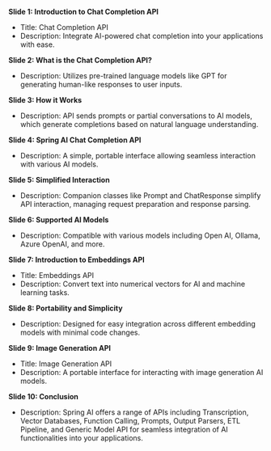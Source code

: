 
**Slide 1: Introduction to Chat Completion API**

- Title: Chat Completion API
- Description: Integrate AI-powered chat completion into your applications with ease.

**Slide 2: What is the Chat Completion API?**

- Description: Utilizes pre-trained language models like GPT for generating human-like responses to user inputs.

**Slide 3: How it Works**

- Description: API sends prompts or partial conversations to AI models, which generate completions based on natural language understanding.

**Slide 4: Spring AI Chat Completion API**

- Description: A simple, portable interface allowing seamless interaction with various AI models.

**Slide 5: Simplified Interaction**

- Description: Companion classes like Prompt and ChatResponse simplify API interaction, managing request preparation and response parsing.

**Slide 6: Supported AI Models**

- Description: Compatible with various models including Open AI, Ollama, Azure OpenAI, and more.

**Slide 7: Introduction to Embeddings API**

- Title: Embeddings API
- Description: Convert text into numerical vectors for AI and machine learning tasks.

**Slide 8: Portability and Simplicity**

- Description: Designed for easy integration across different embedding models with minimal code changes.

**Slide 9: Image Generation API**

- Title: Image Generation API
- Description: A portable interface for interacting with image generation AI models.

**Slide 10: Conclusion**

- Description: Spring AI offers a range of APIs including Transcription, Vector Databases, Function Calling, Prompts, Output Parsers, ETL Pipeline, and Generic Model API for seamless integration of AI functionalities into your applications.